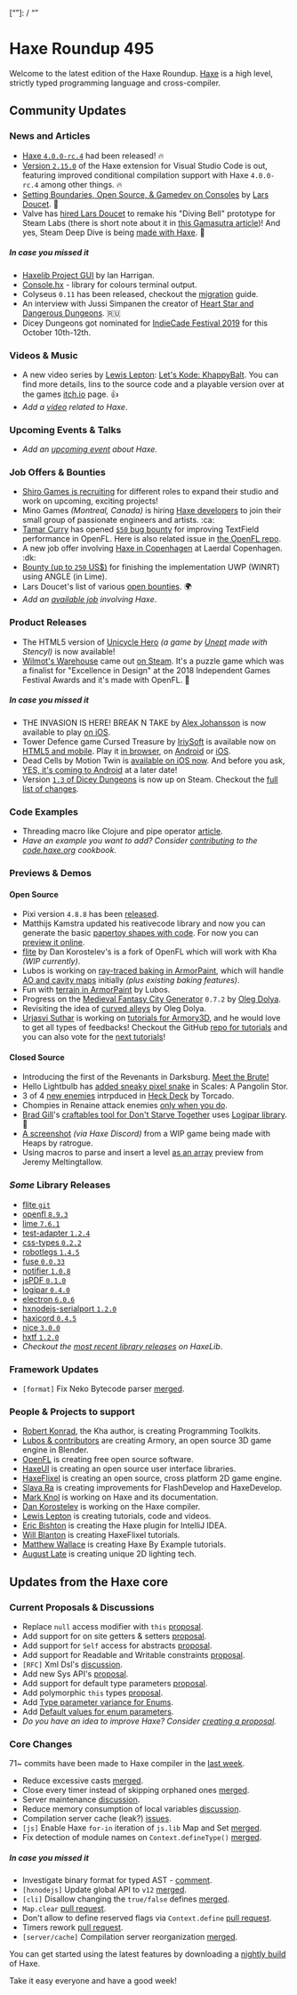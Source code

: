 [_template]: ../templates/roundup.html
[date]: / "2019-09-05 10:02:00"
[modified]: / "2019-09-05 10:41:00"
[published]: / "2019-09-05 12:00:00"
[description]: / "The latest news covering the Haxe community, featuring upcoming talks, the latest HaxeLib releases, game previews and lots more!"
[contributor]: https://twitter.com/teormech "Alexander Hohlov"
[“”]: / “”

# Haxe Roundup 495

Welcome to the latest edition of the Haxe Roundup. [Haxe](http://haxe.org/?ref=haxe.io) is a high level, strictly typed programming language and cross-compiler.

## Community Updates

### News and Articles

- [Haxe `4.0.0-rc.4`](https://haxe.org/download/version/4.0.0-rc.4/) had been released! :fire:
- [Version `2.15.0`](https://community.haxe.org/t/vshaxe-2-15-0-released-improved-conditional-compilation-support/2007) of the Haxe extension for Visual Studio Code is out, featuring improved conditional compilation support with Haxe `4.0.0-rc.4` among other things. :fire:
- [Setting Boundaries, Open Source, & Gamedev on Consoles](https://www.fortressofdoors.com/setting-boundaries-open-source-gamedev-on-consoles/) by [Lars Doucet](https://twitter.com/larsiusprime/status/1168581571126943744). :star2:
- Valve has [hired Lars Doucet](https://twitter.com/larsiusprime/status/1169295659524141063) to remake his "Diving Bell" prototype for Steam Labs (there is short note about it in [this Gamasutra article](https://gamasutra.com/view/news/349970/Steam_Library_redesign_ushers_in_new_features_for_devs_alongside_spruced_up_game_pages.php))! And yes, Steam Deep Dive is being [made with Haxe](https://twitter.com/larsiusprime/status/1169319729225502722). :clap:

##### _In case you missed it_

- [Haxelib Project GUI](https://community.haxe.org/t/haxelib-project-gui/1988/1) by Ian Harrigan.
- [Console.hx](https://community.haxe.org/t/console-hx-library-for-coloring-terminal-output/1984/1) - library for colours terminal output.
- Colyseus `0.11` has been released, checkout the [migration](https://docs.colyseus.io/migrating/0.11/) guide.
- An interview with Jussi Simpanen the creator of [Heart Star and Dangerous Dungeons](https://dtf.ru/mobile/61466-ya-dvazhdy-pytalsya-vyyti-na-switch-no-nintendo-menya-ignoriruet-intervyu-s-sozdatelem-heart-star-i-dangerous-dungeons). :ru:
- Dicey Dungeons got nominated for [IndieCade Festival 2019](https://twitter.com/IndieCade/status/1166117941777186818) for this October 10th-12th.

### Videos & Music

- A new video series by [Lewis Lepton](https://twitter.com/lewislepton): [Let's Kode: KhappyBalt](https://www.youtube.com/watch?v=VzMFRkEKvi8&list=PL4neAtv21WOmBFdTZY625Eq_wNTvihaA3). You can find more details, lins to the source code and a playable version over at the games [itch.io](https://lewislepton.itch.io/khappybalt) page. :+1:
- _Add a [video](https://github.com/skial/haxe.io/labels/video) related to Haxe_.

### Upcoming Events & Talks

- _Add an [upcoming event](https://github.com/skial/haxe.io/labels/events) about Haxe._

### Job Offers & Bounties

- [Shiro Games is recruiting](https://twitter.com/ncannasse/status/1166704326485651457) for different roles to expand their studio and work on upcoming, exciting projects!
- Mino Games _(Montreal, Canada)_ is hiring [Haxe developers](https://github.com/skial/haxe.io/issues/649) to join their small group of passionate engineers and artists. :ca:
- [Tamar Curry](https://twitter.com/tamarcurry/status/1157369507691675648) has opened [`$50` bug bounty](https://github.com/streiffus/OpenFLTextPerformance) for improving TextField performance in OpenFL. Here is also related issue in [the OpenFL repo](https://github.com/openfl/openfl/issues/2229).
- A new job offer involving [Haxe in Copenhagen](https://community.haxe.org/t/job-offer-involving-haxe-in-copenhagen/1861) at Laerdal Copenhagen. :dk:
- [Bounty (up to `250` US$)](https://community.openfl.org/t/bounty-up-to-250-us-for-finishing-the-implementation-uwp-winrt-using-angle-in-lime/11805) for finishing the implementation UWP (WINRT) using ANGLE (in Lime).
- Lars Doucet's list of various [open bounties](https://github.com/larsiusprime/larsBounties/issues). :earth_africa:
- _Add an [available job](https://github.com/skial/haxe.io/labels/jobs) involving Haxe_.

### Product Releases

- The HTML5 version of [Unicycle Hero](https://poki.com/en/g/unicycle-hero) _(a game by [Unept](https://twitter.com/Unept/status/1167517745149145089) made with Stencyl)_ is now available!
- [Wilmot's Warehouse](http://wilmotswarehouse.com/) came out [on Steam](https://store.steampowered.com/app/839870/Wilmots_Warehouse/). It's a puzzle game which was a finalist for "Excellence in Design" at the 2018 Independent Games Festival Awards and it's made with OpenFL. :star2:

##### _In case you missed it_

- THE INVASION IS HERE! BREAK N TAKE by [Alex Johansson](https://twitter.com/alexvscoding/status/1166688707216334848) is now available to play [on iOS](https://apps.apple.com/gb/app/break-n-take/id1207678993#?platform=ipad).
- Tower Defence game Cursed Treasure by [IriySoft](https://twitter.com/IriySoft) is available now on [HTML5 and mobile](https://iriysoft.com/cursed-treasure-is-now-html5-and-mobile/). Play it [in browser](https://html5.gamedistribution.com/22891cab98224f80a4405f7f0e53c8c1/), on [Android](https://play.google.com/store/apps/details?id=com.iriysoft.cursedtreasure) or [iOS](https://apps.apple.com/us/app/cursed-treasure-1/id1438612228).
- Dead Cells by Motion Twin is [available on iOS now](https://apps.apple.com/us/app/dead-cells/id1389752090). And before you ask, [YES, it's coming to Android](https://twitter.com/motiontwin/status/1166747373596545025) at a later date!
- Version [`1.3` of Dicey Dungeons](https://twitter.com/terrycavanagh/status/1166864246937985024) is now up on Steam. Checkout the [full list of changes](https://steamcommunity.com/games/861540/announcements/detail/1613899406785512030).

### Code Examples

- Threading macro like Clojure and pipe operator [article](https://code.haxe.org/category/macros/threading-macro.html).
- _Have an example you want to add? Consider [contributing](https://github.com/HaxeFoundation/code-cookbook#contributing-articles) to the [code.haxe.org](https://code.haxe.org/) cookbook._

### Previews & Demos

#### Open Source

- Pixi version `4.8.8` has been [released](https://github.com/pixijs/pixi-haxe/releases/tag/4.8.8).
- Matthijs Kamstra updated his reativecode library and now you can generate the basic [papertoy shapes with code](https://twitter.com/MatthijsKamstra/status/1168610042641297408). For now you can [preview it online](https://matthijskamstra.github.io/cc-sketch-plus/).
- [flite](https://github.com/nadako/flite) by Dan Korostelev's is a fork of OpenFL which will work with Kha _(WIP currently)_.
- Lubos is working on [ray-traced baking in ArmorPaint](https://twitter.com/luboslenco/status/1167080538651463681), which will handle [AO and cavity maps](https://twitter.com/luboslenco/status/1167083787051778057) initially _(plus existing baking features)_.
- Fun with [terrain in ArmorPaint](https://twitter.com/luboslenco/status/1169245602829524992) by Lubos.
- Progress on the [Medieval Fantasy City Generator](https://www.patreon.com/posts/29538966) `0.7.2` by [Oleg Dolya](https://twitter.com/watawatabou/status/1167203423516864512).
- Revisiting the idea of [curved alleys](https://twitter.com/watawatabou/status/1169254590212116480) by Oleg Dolya.
- [Urjasvi Suthar](https://twitter.com/UrjasviS/status/1168979358251409410) is working on [tutorials for Armory3D](https://blackgoku36.github.io/armory-tutorials/#/), and he would love to get all types of feedbacks! Checkout the GitHub [repo for tutorials](https://github.com/BlackGoku36/armory-tutorials) and you can also vote for the [next tutorials](https://twitter.com/UrjasviS/status/1168981005165826049)!

#### Closed Source

- Introducing the first of the Revenants in Darksburg. [Meet the Brute!](https://steamcommunity.com/games/939100/announcements/detail/1589127074033231681)
- Hello Lightbulb has [added sneaky pixel snake](https://twitter.com/hello_lightbulb/status/1167831312255868929) in Scales: A Pangolin Stor.
- 3 of 4 [new enemies](https://twitter.com/torcado/status/1167926382858403841) intrpduced in [Heck Deck](https://torcado.itch.io/heck-deck) by Torcado.
- Chompies in Renaine attack enemies [only when you do](https://twitter.com/OctosoftUS/status/1167942707324440576).
- [Brad Gill](https://twitter.com/gigglingcorpse/status/1168585722674044931)'s [craftables tool for Don't Starve Together](https://gigglingcorpse.com/dev/dontstarvetogether/) uses [Logipar library](https://github.com/altef/logipar). :star2:
- [A screenshot](https://media.discordapp.net/attachments/162664383082790912/617740644903026700/version0.3.3.jpg) _(via Haxe Discord)_ from a WIP game being made with Heaps by ratrogue.
- Using macros to parse and insert a level [as an array](https://twitter.com/Meltingtallow/status/1169115084028669952) preview from Jeremy Meltingtallow.

### _Some_ Library Releases

- [flite `git`](https://github.com/nadako/flite)
- [openfl `8.9.3`](https://lib.haxe.org/p/openfl)
- [lime `7.6.1`](https://lib.haxe.org/p/lime)
- [test-adapter `1.2.4`](https://lib.haxe.org/p/test-adapter)
- [css-types `0.2.2`](https://lib.haxe.org/p/css-types)
- [robotlegs `1.4.5`](https://lib.haxe.org/p/robotlegs)
- [fuse `0.0.33`](https://lib.haxe.org/p/fuse)
- [notifier `1.0.8`](https://lib.haxe.org/p/notifier)
- [jsPDF `0.1.0`](https://lib.haxe.org/p/jsPDF)
- [logipar `0.4.0`](https://lib.haxe.org/p/logipar)
- [electron `6.0.6`](https://lib.haxe.org/p/electron)
- [hxnodejs-serialport `1.2.0`](https://lib.haxe.org/p/hxnodejs-serialport)
- [haxicord `0.4.5`](https://lib.haxe.org/p/Haxicord)
- [nice `3.0.0`](https://lib.haxe.org/p/Nice)
- [hxtf `1.2.0`](https://lib.haxe.org/p/hxtf)
- _Checkout the [most recent library releases](https://lib.haxe.org/recent/) on HaxeLib_.

### Framework Updates

- `[format]` Fix Neko Bytecode parser [merged](https://github.com/HaxeFoundation/format/pull/86).

### People & Projects to support

- [Robert Konrad](https://www.patreon.com/RobDangerous), the Kha author, is creating Programming Toolkits.
- [Lubos & contributors](https://armory3d.org/fund) are creating Armory, an open source 3D game engine in Blender.
- [OpenFL](https://www.patreon.com/openfl) is creating free open source software.
- [HaxeUI](https://www.patreon.com/haxeui) is creating an open source user interface libraries.
- [HaxeFlixel](https://www.patreon.com/haxeflixel) is creating an open source, cross platform 2D game engine.
- [Slava Ra](https://www.patreon.com/slavara) is creating improvements for FlashDevelop and HaxeDevelop.
- [Mark Knol](https://www.patreon.com/markknol) is working on Haxe and its documentation.
- [Dan Korostelev](https://www.patreon.com/nadako) is working on the Haxe compiler.
- [Lewis Lepton](https://www.patreon.com/lewislepton) is creating tutorials, code and videos.
- [Eric Bishton](https://www.patreon.com/EricBishton) is creating the Haxe plugin for IntelliJ IDEA.
- [Will Blanton](https://www.patreon.com/x01010111) is creating HaxeFlixel tutorials.
- [Matthew Wallace](https://www.patreon.com/haxeexamples) is creating Haxe By Example tutorials.
- [August Late](http://www.patreon.com/augustlate) is creating unique 2D lighting tech.

## Updates from the Haxe core

### Current Proposals & Discussions

- Replace `null` access modifier with `this` [proposal](https://github.com/HaxeFoundation/haxe-evolution/pull/64).
- Add support for on site getters & setters [proposal](https://github.com/HaxeFoundation/haxe-evolution/pull/63).
- Add support for `Self` access for abstracts [proposal](https://github.com/HaxeFoundation/haxe-evolution/pull/62).
- Add support for Readable and Writable constraints [proposal](https://github.com/HaxeFoundation/haxe-evolution/pull/61).
- `[RFC]` Xml Dsl's [discussion](https://github.com/HaxeFoundation/haxe-evolution/issues/60).
- Add new Sys API's [proposal](https://github.com/HaxeFoundation/haxe-evolution/pull/59).
- Add support for default type parameters [proposal](https://github.com/HaxeFoundation/haxe-evolution/pull/50).
- Add polymorphic `this` types [proposal](https://github.com/HaxeFoundation/haxe-evolution/pull/36).
- Add [Type parameter variance for Enums](https://github.com/HaxeFoundation/haxe-evolution/pull/28).
- Add [Default values for enum parameters](https://github.com/HaxeFoundation/haxe-evolution/issues/27).
- _Do you have an idea to improve Haxe? Consider [creating a proposal]._

### Core Changes

71~ commits have been made to Haxe compiler in the [last week].

- Reduce excessive casts [merged](https://github.com/HaxeFoundation/haxe/pull/8725).
- Close every timer instead of skipping orphaned ones [merged](https://github.com/HaxeFoundation/haxe/pull/8733).
- Server maintenance [discussion](https://github.com/HaxeFoundation/haxe/issues/8734).
- Reduce memory consumption of local variables [discussion](https://github.com/HaxeFoundation/haxe/issues/8735).
- Compilation server cache (leak?) [issues](https://github.com/HaxeFoundation/haxe/issues/8738).
- `[js]` Enable Haxe `for-in` iteration of `js.lib` Map and Set [merged](https://github.com/HaxeFoundation/haxe/pull/8754).
- Fix detection of module names on `Context.defineType()` [merged](https://github.com/HaxeFoundation/haxe/pull/8753).

##### _In case you missed it_

- Investigate binary format for typed AST - [comment](https://github.com/HaxeFoundation/haxe/issues/8275#issuecomment-524622103).
- `[hxnodejs]` Update global API to `v12` [merged](https://github.com/HaxeFoundation/hxnodejs/pull/135).
- `[cli]` Disallow changing the `true/false` defines [merged](https://github.com/HaxeFoundation/haxe/pull/8680).
- `Map.clear` [pull request](https://github.com/HaxeFoundation/haxe/pull/8681).
- Don't allow to define reserved flags via `Context.define` [pull request](https://github.com/HaxeFoundation/haxe/pull/8690).
- Timers rework [pull request](https://github.com/HaxeFoundation/haxe/pull/8701).
- `[server/cache]` Compilation server reorganization [merged](https://github.com/HaxeFoundation/haxe/pull/8707).

You can get started using the latest features by downloading a [nightly build] of Haxe.

Take it easy everyone and have a good week!

[nightly build]: http://build.haxe.org
[creating a proposal]: https://github.com/HaxeFoundation/haxe-evolution
[last week]: https://github.com/issues?utf8=%E2%9C%93&q=closed%3A2019-08-29..2019-09-05+org%3Ahaxefoundation+is%3Aclosed+
